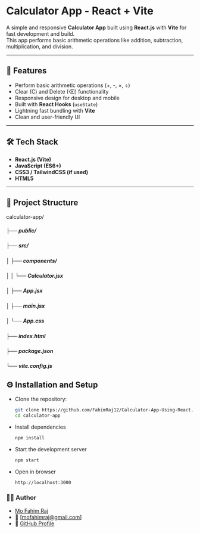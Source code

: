 # Calculator App - React + Vite

A simple and responsive **Calculator App** built using **React.js** with **Vite** for fast development and build.  
This app performs basic arithmetic operations like addition, subtraction, multiplication, and division.  

---

## 🚀 Features
- Perform basic arithmetic operations (+, -, ×, ÷)
- Clear (C) and Delete (⌫) functionality
- Responsive design for desktop and mobile
- Built with **React Hooks** (`useState`)
- Lightning fast bundling with **Vite**
- Clean and user-friendly UI

---

## 🛠️ Tech Stack
- **React.js (Vite)**
- **JavaScript (ES6+)**
- **CSS3 / TailwindCSS (if used)**
- **HTML5**

---

## 📂 Project Structure
calculator-app/
##### ├── public/
##### ├── src/
##### │ ├── components/
##### │ │ └── Calculator.jsx
##### │ ├── App.jsx
##### │ ├── main.jsx
##### │ └── App.css
##### ├── index.html
##### ├── package.json
##### └── vite.config.js

## ⚙️ Installation and Setup

- Clone the repository:
   ```bash
  git clone https://github.com/FahimRaj12/Calculator-App-Using-React.git
  cd calculator-app
- Install dependencies
  ```bash
  npm install
- Start the development server
  ```bash
  npm start
- Open in browser
  ```bash
  http://localhost:3000


### 👨‍💻 Author
- [Mo Fahim Raj](https://www.linkedin.com/in/mo-fahim-raj-175b9b304/)
- 📧 [mofahimraj@gmail.com]
- 🔗 [GitHub Profile](https://github.com/Fahimraj12)


